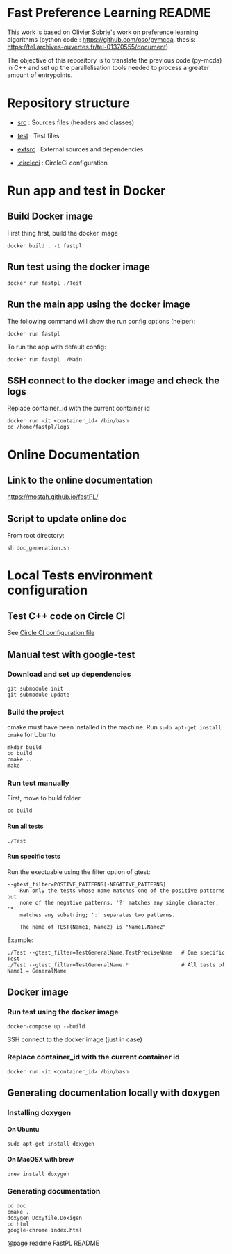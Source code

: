 # Fast Preference Learning README
This work is based on Olivier Sobrie's work on preference learning algorithms (python code : <https://github.com/oso/pymcda>, thesis: <https://tel.archives-ouvertes.fr/tel-01370555/document>).

The  objective of this repository is to translate the previous code (py-mcda) in C++ and set up the parallelisation tools needed to process a greater amount of entrypoints.

# Repository structure  

* [src](https://github.com/Mostah/fastPL/tree/master/src) : Sources files (headers and classes)

* [test](https://github.com/Mostah/fastPL/tree/master/test) : Test files

* [extsrc](https://github.com/Mostah/fastPL/tree/master/extsrc) : External sources and dependencies

* [.circleci](https://github.com/Mostah/fastPL/tree/master/.circleci) : CircleCi configuration

# Run app and test in Docker

## Build Docker image

First thing first, build the docker image

```
docker build . -t fastpl
```

## Run test using the docker image
```
docker run fastpl ./Test
```

## Run the main app using the docker image
The following command will show the run config options (helper):
```
docker run fastpl
```

To run the app with default config:
```
docker run fastpl ./Main
```

## SSH connect to the docker image and check the logs

Replace container_id with the current container id
```
docker run -it <container_id> /bin/bash 
cd /home/fastpl/logs
```

# Online Documentation

## Link to the online documentation
https://mostah.github.io/fastPL/

## Script to update online doc
From root directory:

```
sh doc_generation.sh
```

# Local Tests environment configuration

## Test C++ code on Circle CI

See [Circle CI configuration file](https://github.com/Mostah/fastPL/blob/master/.circleci/config.yml)

## Manual test with google-test

### Download and set up dependencies

``` 
git submodule init
git submodule update
``` 

### Build the project

cmake must have been installed in the machine. Run `sudo apt-get install cmake` for Ubuntu

```
mkdir build
cd build
cmake ..
make
```

### Run test manually

First, move to build folder
```
cd build
```

#### Run all tests
```
./Test  
```

#### Run specific tests

Run the exectuable using the filter option of gtest:
```
--gtest_filter=POSTIVE_PATTERNS[-NEGATIVE_PATTERNS]
    Run only the tests whose name matches one of the positive patterns but
    none of the negative patterns. '?' matches any single character; '*'
    matches any substring; ':' separates two patterns.

    The name of TEST(Name1, Name2) is "Name1.Name2"
```

Example:
```
./Test --gtest_filter=TestGeneralName.TestPreciseName   # One specific Test
./Test --gtest_filter=TestGeneralName.*                 # All tests of Name1 = GeneralName 
```

## Docker image

### Run test using the docker image
```
docker-compose up --build
```

SSH connect to the docker image (just in case)

### Replace container_id with the current container id
```
docker run -it <container_id> /bin/bash 
```

## Generating documentation locally with doxygen

### Installing doxygen

#### On Ubuntu
```
sudo apt-get install doxygen
```

#### On MacOSX with brew
```
brew install doxygen
```

### Generating documentation

```
cd doc
cmake .
doxygen Doxyfile.Doxigen
cd html
google-chrome index.html
```

@page readme FastPL README